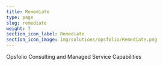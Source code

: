 ```yaml
---
title: Remediate
type: page
slug: remediate
weight: 7
section_icon_label: Remediate
section_icon_image: img/solutions/opsfolio/Remediate.png
---
```

Opsfolio Consulting and Managed Service Capabilities

